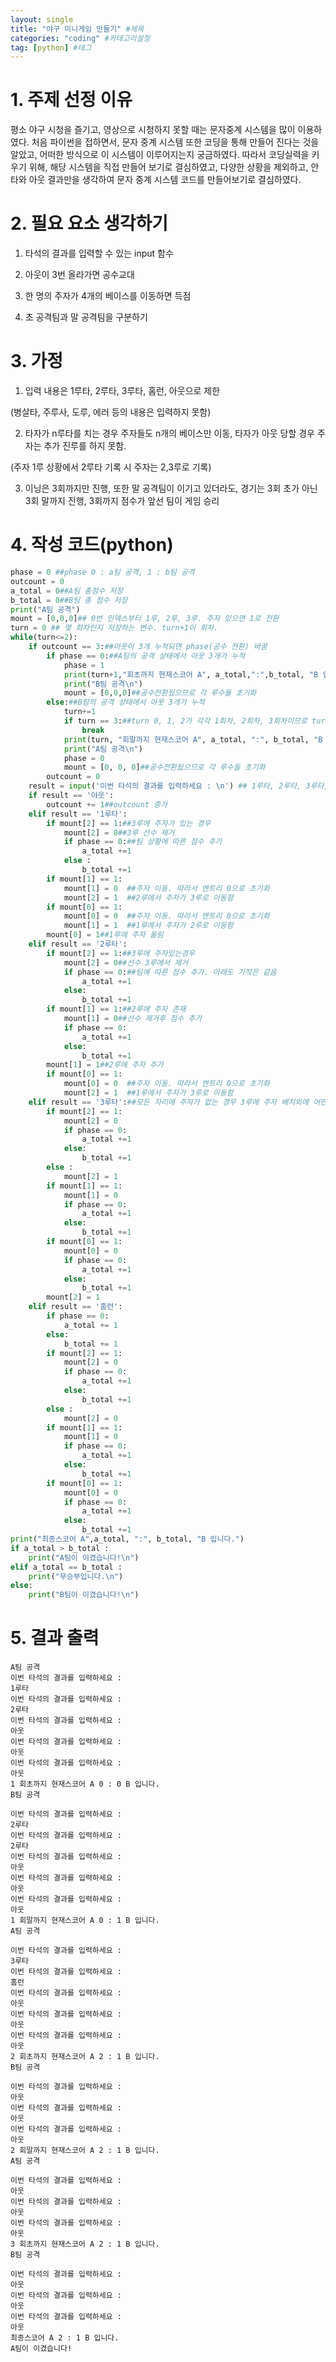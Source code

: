 ```yaml
---
layout: single
title: "야구 미니게임 만들기" #제목
categories: "coding" #카테고리설정
tag: [python] #테그
---
```


# 1. 주제 선정 이유

평소 야구 시청을 즐기고, 영상으로 시청하지 못할 때는 문자중계 시스템을 많이 이용하였다.
처음 파이썬을 접하면서, 문자 중계 시스템 또한 코딩을 통해 만들어 진다는 것을 알았고, 어떠한 방식으로 이 시스템이
이루어지는지 궁금하였다. 따라서 코딩실력을 키우기 위해, 해당 시스템을 직접 만들어 보기로 결심하였고, 다양한 상황을 제외하고, 안타와 아웃 결과만을 생각하여 문자 중계 시스템 코드를 만들어보기로 결심하였다.

# 2. 필요 요소 생각하기

1. 타석의 결과를 입력할 수 있는 input 함수

2. 아웃이 3번 올라가면 공수교대

3. 한 명의 주자가 4개의 베이스를 이동하면 득점

4. 초 공격팀과 말 공격팀을 구분하기

# 3. 가정

1. 입력 내용은 1루타, 2루타, 3루타, 홈런, 아웃으로 제한

(병살타, 주루사, 도루, 에러 등의 내용은 입력하지 못함)

2. 타자가 n루타를 치는 경우 주자들도 n개의 베이스만 이동, 타자가 아웃 당할 경우 주자는 추가 진루를 하지 못함.

(주자 1루 상황에서 2루타 기록 시 주자는 2,3루로 기록)

3. 이닝은 3회까지만 진행, 또한 말 공격팀이 이기고 있더라도, 경기는 3회 초가 아닌 3회 말까지 진행, 3회까지 점수가 앞선 팀이 게임 승리


# 4. 작성 코드(python)


```python
phase = 0 ##phase 0 : a팀 공격, 1 : b팀 공격
outcount = 0
a_total = 0##A팀 총점수 저장
b_total = 0##B팀 총 점수 저장
print("A팀 공격")
mount = [0,0,0]## 0번 인덱스부터 1루, 2루, 3루. 주자 있으면 1로 전환
turn = 0 ## 몇 회차인지 저장하는 변수. turn+1이 회차.
while(turn<=2):
    if outcount == 3:##아웃이 3개 누적되면 phase(공수 전환) 바꿈
        if phase == 0:##A팀의 공격 상태에서 아웃 3개가 누적
            phase = 1
            print(turn+1,"회초까지 현재스코어 A", a_total,":",b_total, "B 입니다.")
            print("B팀 공격\n")
            mount = [0,0,0]##공수전환됬으므로 각 루수들 초기화
        else:##B팀의 공격 상태에서 아웃 3개가 누적
            turn+=1
            if turn == 3:##turn 0, 1, 2가 각각 1회차, 2회차, 3회차이므로 turn 3은 존재 불가. 반복문 탈출 (break)
                break
            print(turn, "회말까지 현재스코어 A", a_total, ":", b_total, "B 입니다.")
            print("A팀 공격\n")
            phase = 0
            mount = [0, 0, 0]##공수전환됬으므로 각 루수들 초기화
        outcount = 0
    result = input('이번 타석의 결과를 입력하세요 : \n') ## 1루타, 2루타, 3루타, 홈런, 아웃으로 인풋 제한
    if result == '아웃':
        outcount += 1##outcount 증가
    elif result == '1루타':
        if mount[2] == 1:##3루에 주자가 있는 경우
            mount[2] = 0##3루 선수 제거
            if phase == 0:##팀 상황에 따른 점수 추가
                a_total +=1
            else :
                b_total +=1
        if mount[1] == 1:
            mount[1] = 0  ##주자 이동. 따라서 엔트리 0으로 초기화
            mount[2] = 1  ##2루에서 주자가 3루로 이동함
        if mount[0] == 1:
            mount[0] = 0  ##주자 이동. 따라서 엔트리 0으로 초기화
            mount[1] = 1  ##1루에서 주자가 2루로 이동함
        mount[0] = 1##1루에 주자 올림
    elif result == '2루타':
        if mount[2] == 1:##3루에 주자있는경우
            mount[2] = 0##선수 3루에서 제거
            if phase == 0:##팀에 따른 점수 추가. 아래도 기작은 같음
                a_total +=1
            else:
                b_total +=1
        if mount[1] == 1:##2루에 주자 존재
            mount[1] = 0##선수 제거후 점수 추가
            if phase == 0:
                a_total +=1
            else:
                b_total +=1
        mount[1] = 1##2루에 주자 추가
        if mount[0] == 1:
            mount[0] = 0  ##주자 이동. 따라서 엔트리 0으로 초기화
            mount[2] = 1  ##1루에서 주자가 3루로 이동함
    elif result == '3루타':##모든 자리에 주자가 없는 경우 3루에 주자 배치외에 어떤 자리에라도 주자가 있다면 점수 추가
        if mount[2] == 1:
            mount[2] = 0
            if phase == 0:
                a_total +=1
            else:
                b_total +=1
        else :
            mount[2] = 1
        if mount[1] == 1:
            mount[1] = 0
            if phase == 0:
                a_total +=1
            else:
                b_total +=1
        if mount[0] == 1:
            mount[0] = 0
            if phase == 0:
                a_total +=1
            else:
                b_total +=1
        mount[2] = 1        
    elif result == '홈런':
        if phase == 0:
            a_total += 1
        else:
            b_total += 1
        if mount[2] == 1:
            mount[2] = 0
            if phase == 0:
                a_total +=1
            else:
                b_total +=1
        else :
            mount[2] = 0
        if mount[1] == 1:
            mount[1] = 0
            if phase == 0:
                a_total +=1
            else:
                b_total +=1
        if mount[0] == 1:
            mount[0] = 0
            if phase == 0:
                a_total +=1
            else:
                b_total +=1
print("최종스코어 A",a_total, ":", b_total, "B 입니다.")
if a_total > b_total :
    print("A팀이 이겼습니다!\n")
elif a_total == b_total :
    print("무승부입니다.\n")
else:
    print("B팀이 이겼습니다!\n")
```

# 5. 결과 출력

    A팀 공격
    이번 타석의 결과를 입력하세요 : 
    1루타
    이번 타석의 결과를 입력하세요 : 
    2루타
    이번 타석의 결과를 입력하세요 : 
    아웃
    이번 타석의 결과를 입력하세요 : 
    아웃
    이번 타석의 결과를 입력하세요 : 
    아웃
    1 회초까지 현재스코어 A 0 : 0 B 입니다.
    B팀 공격
    
    이번 타석의 결과를 입력하세요 : 
    2루타
    이번 타석의 결과를 입력하세요 : 
    2루타
    이번 타석의 결과를 입력하세요 : 
    아웃
    이번 타석의 결과를 입력하세요 : 
    아웃
    이번 타석의 결과를 입력하세요 : 
    아웃
    1 회말까지 현재스코어 A 0 : 1 B 입니다.
    A팀 공격
    
    이번 타석의 결과를 입력하세요 : 
    3루타
    이번 타석의 결과를 입력하세요 : 
    홈런
    이번 타석의 결과를 입력하세요 : 
    아웃
    이번 타석의 결과를 입력하세요 : 
    아웃
    이번 타석의 결과를 입력하세요 : 
    아웃
    2 회초까지 현재스코어 A 2 : 1 B 입니다.
    B팀 공격
    
    이번 타석의 결과를 입력하세요 : 
    아웃
    이번 타석의 결과를 입력하세요 : 
    아웃
    이번 타석의 결과를 입력하세요 : 
    아웃
    2 회말까지 현재스코어 A 2 : 1 B 입니다.
    A팀 공격
    
    이번 타석의 결과를 입력하세요 : 
    아웃
    이번 타석의 결과를 입력하세요 : 
    아웃
    이번 타석의 결과를 입력하세요 : 
    아웃
    3 회초까지 현재스코어 A 2 : 1 B 입니다.
    B팀 공격
    
    이번 타석의 결과를 입력하세요 : 
    아웃
    이번 타석의 결과를 입력하세요 : 
    아웃
    이번 타석의 결과를 입력하세요 : 
    아웃
    최종스코어 A 2 : 1 B 입니다.
    A팀이 이겼습니다!
    
    


